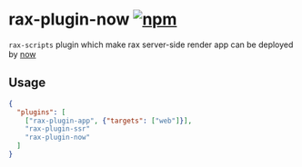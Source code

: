 # rax-plugin-now [![npm](https://img.shields.io/npm/v/rax-plugin-now.svg)](https://www.npmjs.com/package/rax-plugin-now)


`rax-scripts` plugin which make rax server-side render app can be deployed by [now](https://zeit.co/home)

## Usage

```json
{
  "plugins": [
    ["rax-plugin-app", {"targets": ["web"]}],
    "rax-plugin-ssr"
    "rax-plugin-now"
  ]
}
```
